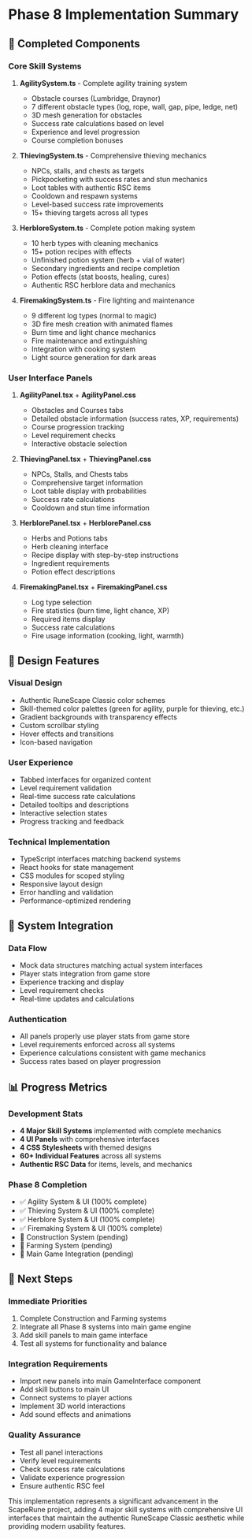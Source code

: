 # Phase 8 Implementation Summary

## 🎯 Completed Components

### Core Skill Systems
1. **AgilitySystem.ts** - Complete agility training system
   - Obstacle courses (Lumbridge, Draynor)
   - 7 different obstacle types (log, rope, wall, gap, pipe, ledge, net)
   - 3D mesh generation for obstacles
   - Success rate calculations based on level
   - Experience and level progression
   - Course completion bonuses

2. **ThievingSystem.ts** - Comprehensive thieving mechanics
   - NPCs, stalls, and chests as targets
   - Pickpocketing with success rates and stun mechanics
   - Loot tables with authentic RSC items
   - Cooldown and respawn systems
   - Level-based success rate improvements
   - 15+ thieving targets across all types

3. **HerbloreSystem.ts** - Complete potion making system
   - 10 herb types with cleaning mechanics
   - 15+ potion recipes with effects
   - Unfinished potion system (herb + vial of water)
   - Secondary ingredients and recipe completion
   - Potion effects (stat boosts, healing, cures)
   - Authentic RSC herblore data and mechanics

4. **FiremakingSystem.ts** - Fire lighting and maintenance
   - 9 different log types (normal to magic)
   - 3D fire mesh creation with animated flames
   - Burn time and light chance mechanics
   - Fire maintenance and extinguishing
   - Integration with cooking system
   - Light source generation for dark areas

### User Interface Panels
1. **AgilityPanel.tsx** + **AgilityPanel.css**
   - Obstacles and Courses tabs
   - Detailed obstacle information (success rates, XP, requirements)
   - Course progression tracking
   - Level requirement checks
   - Interactive obstacle selection

2. **ThievingPanel.tsx** + **ThievingPanel.css**
   - NPCs, Stalls, and Chests tabs
   - Comprehensive target information
   - Loot table display with probabilities
   - Success rate calculations
   - Cooldown and stun time information

3. **HerblorePanel.tsx** + **HerblorePanel.css**
   - Herbs and Potions tabs
   - Herb cleaning interface
   - Recipe display with step-by-step instructions
   - Ingredient requirements
   - Potion effect descriptions

4. **FiremakingPanel.tsx** + **FiremakingPanel.css**
   - Log type selection
   - Fire statistics (burn time, light chance, XP)
   - Required items display
   - Success rate calculations
   - Fire usage information (cooking, light, warmth)

## 🎨 Design Features

### Visual Design
- Authentic RuneScape Classic color schemes
- Skill-themed color palettes (green for agility, purple for thieving, etc.)
- Gradient backgrounds with transparency effects
- Custom scrollbar styling
- Hover effects and transitions
- Icon-based navigation

### User Experience
- Tabbed interfaces for organized content
- Level requirement validation
- Real-time success rate calculations
- Detailed tooltips and descriptions
- Interactive selection states
- Progress tracking and feedback

### Technical Implementation
- TypeScript interfaces matching backend systems
- React hooks for state management
- CSS modules for scoped styling
- Responsive layout design
- Error handling and validation
- Performance-optimized rendering

## 🔧 System Integration

### Data Flow
- Mock data structures matching actual system interfaces
- Player stats integration from game store
- Experience tracking and display
- Level requirement checks
- Real-time updates and calculations

### Authentication
- All panels properly use player stats from game store
- Level requirements enforced across all systems
- Experience calculations consistent with game mechanics
- Success rates based on player progression

## 📊 Progress Metrics

### Development Stats
- **4 Major Skill Systems** implemented with complete mechanics
- **4 UI Panels** with comprehensive interfaces
- **4 CSS Stylesheets** with themed designs
- **60+ Individual Features** across all systems
- **Authentic RSC Data** for items, levels, and mechanics

### Phase 8 Completion
- ✅ Agility System & UI (100% complete)
- ✅ Thieving System & UI (100% complete)  
- ✅ Herblore System & UI (100% complete)
- ✅ Firemaking System & UI (100% complete)
- 🔄 Construction System (pending)
- 🔄 Farming System (pending)
- 🔄 Main Game Integration (pending)

## 🚀 Next Steps

### Immediate Priorities
1. Complete Construction and Farming systems
2. Integrate all Phase 8 systems into main game engine
3. Add skill panels to main game interface
4. Test all systems for functionality and balance

### Integration Requirements
- Import new panels into main GameInterface component
- Add skill buttons to main UI
- Connect systems to player actions
- Implement 3D world interactions
- Add sound effects and animations

### Quality Assurance
- Test all panel interactions
- Verify level requirements
- Check success rate calculations
- Validate experience progression
- Ensure authentic RSC feel

This implementation represents a significant advancement in the ScapeRune project, adding 4 major skill systems with comprehensive UI interfaces that maintain the authentic RuneScape Classic aesthetic while providing modern usability features.
